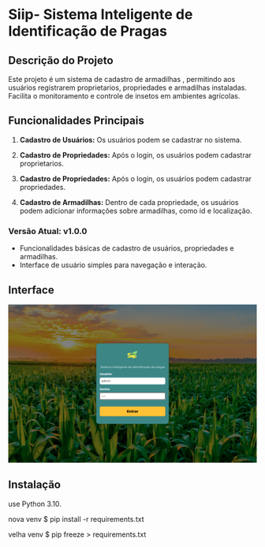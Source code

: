 # Siip- Sistema Inteligente de Identificação de Pragas

## Descrição do Projeto
Este projeto é um sistema de cadastro de armadilhas , permitindo aos usuários registrarem proprietarios, propriedades e armadilhas instaladas. Facilita o monitoramento e controle de insetos em ambientes agrícolas.

## Funcionalidades Principais
1. **Cadastro de Usuários:** Os usuários podem se cadastrar no sistema.

2. **Cadastro de Propriedades:** Após o login, os usuários podem cadastrar proprietarios.

2. **Cadastro de Propriedades:** Após o login, os usuários podem cadastrar propriedades.

3. **Cadastro de Armadilhas:** Dentro de cada propriedade, os usuários podem adicionar informações sobre armadilhas, como id e localização.


### Versão Atual: v1.0.0
- Funcionalidades básicas de cadastro de usuários, propriedades e armadilhas.
- Interface de usuário simples para navegação e interação.

## Interface
![Captura de Tela](readme/001.png)

## Instalação

use Python 3.10.

nova venv
$ pip install -r requirements.txt

velha venv
$ pip freeze > requirements.txt

